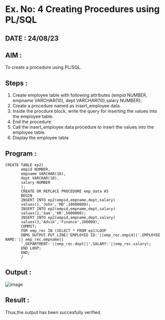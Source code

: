 # Ex. No: 4 Creating Procedures using PL/SQL

## DATE : 24/08/23

## AIM :

To create a procedure using PL/SQL.

## Steps :

1. Create employee table with following attributes (empid NUMBER, empname VARCHAR(10), dept VARCHAR(10),salary NUMBER);
2. Create a procedure named as insert_employee data.
3. Inside the procdure block, write the query for inserting the values into the employee table.
4. End the procedure.
5. Call the insert_employee data procedure to insert the values into the employee table.
6. Display the employee table

## Program :

```
CREATE TABLE ep2(
       empid NUMBER,
       empname VARCHAR(10),
       dept VARCHAR(10),
       salary NUMBER
       );
       CREATE OR REPLACE PROCEDURE emp_data AS
       BEGIN
       INSERT INTO ep2(empid,empname,dept,salary)
       values(1,'John','MD',10000000);
       INSERT INTO ep2(empid,empname,dept,salary)
       values(2,'Sam','HR',5000000);
       INSERT INTO ep2(empid,empname,dept,salary)
       values(3,'Advik','Finance',200000);
       COMMIT;
       FOR emp_rec IN (SELECT * FROM ep1)LOOP
       DBMS_OUTPUT.PUT_LINE('EMPLOYEE ID:'||emp_rec.empid||',EMPLOYEE NAME:'|| emp_rec.empname||
       ',DEPARTMENT:'||emp_rec.dept||',SALARY:'||emp_rec.salary);
       END LOOP;
       END;
       /
```

## Output :

![image](https://github.com/Abrinnisha6/Ex-No-4-Creating-Procedures-using-PL-SQL/assets/118889454/20bd575a-97aa-4051-8c0e-39b618457ac8)

## Result :

Thus,the output has been succesfully verified.
